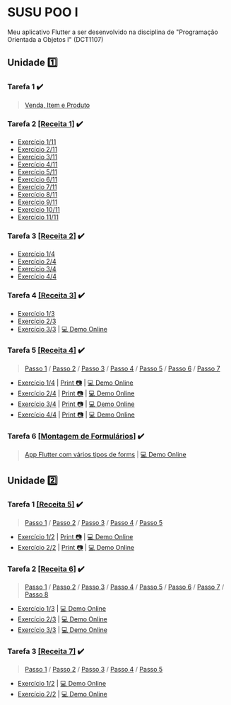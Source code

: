 # SUSU POO I

Meu aplicativo Flutter a ser desenvolvido na disciplina de "Programação Orientada a Objetos I" (DCT1107)

## Unidade :one:

### Tarefa 1 :heavy_check_mark:

> [Venda, Item e Produto](https://github.com/SusuGostoso/Susu-POO-I/commit/7c5df95a18ed71af844c0da9269f0c15620c05ec)

### Tarefa 2 [[Receita 1]](https://drive.google.com/file/d/1hFp2h8mI22HOkeHQJIoO3Pxioix-QWSw/view?usp=share_link) :heavy_check_mark:
- [Exercício 1/11](https://github.com/SusuGostoso/Susu-POO-I/commit/f0bae3c39409a8b612f544218ee895b59592efb4) 
- [Exercício 2/11](https://github.com/SusuGostoso/Susu-POO-I/commit/fc15c0a7183b6d0e9b40a01a883af846a35bf493)
- [Exercício 3/11](https://github.com/SusuGostoso/Susu-POO-I/commit/fd4c4e22a18e3e3a23806e86b5b91d0e8bb9a265)
- [Exercício 4/11](https://github.com/SusuGostoso/Susu-POO-I/commit/540235a138d46093d4bf4c9d015cc8e06b5448ed)
- [Exercício 5/11](https://github.com/SusuGostoso/Susu-POO-I/commit/ae0b7e4859f7c66a0b15fa3843254d05e9e7a61c)
- [Exercício 6/11](https://github.com/SusuGostoso/Susu-POO-I/commit/31e196296fe9680cb320d77975668e12df64aa42)
- [Exercício 7/11](https://github.com/SusuGostoso/Susu-POO-I/commit/ba9c8b70f0939ed1c2a72cf13c07a26b2d81bbbf)
- [Exercício 8/11](https://github.com/SusuGostoso/Susu-POO-I/commit/7521a347a768c5c7498c104204fda410fa79648b)
- [Exercício 9/11](https://github.com/SusuGostoso/Susu-POO-I/commit/6342337ffaafd8630e94a9bf593cf208ed7c5766)
- [Exercício 10/11](https://github.com/SusuGostoso/Susu-POO-I/commit/f5bec9883bd24066a37660917faac55bba233e0e)
- [Exercício 11/11](https://github.com/SusuGostoso/Susu-POO-I/commit/7fb1caf770ae5cf0be08de296dc81bd50f442be0)

### Tarefa 3 [[Receita 2]](https://drive.google.com/file/d/1rtR0zexLSrJ3jOEjUOTU62CW-ROsrcjH/view?usp=share_link) :heavy_check_mark:
- [Exercício 1/4](https://github.com/SusuGostoso/Susu-POO-I/commit/a7cb6308acc9d8f9d2c35e018831f6d636ce69e8) 
- [Exercício 2/4](https://github.com/SusuGostoso/Susu-POO-I/commit/7f8750b2a4251ae36614506019b4d2603a6d64dd)
- [Exercício 3/4](https://github.com/SusuGostoso/Susu-POO-I/commit/a936a35b00dcd9a3920b3d51f86b57b6a9d0b6d7)
- [Exercício 4/4](https://github.com/SusuGostoso/Susu-POO-I/commit/d2cafa24fd142bd75475b5c3d41be00da65e07c4)

### Tarefa 4 [[Receita 3]](https://drive.google.com/file/d/19ygHf4lNvTLkdlTQIoTBxHeGj6T0PjxZ/view?usp=share_link) :heavy_check_mark:
- [Exercício 1/3](https://github.com/SusuGostoso/Susu-POO-I/commit/f77cea6dca02e14ac30b7d4b22017326944212c5)
- [Exercício 2/3](https://github.com/SusuGostoso/Susu-POO-I/commit/32be8ee292e3b7a122bfc884dde68df65af0097e)
- [Exercício 3/3](https://github.com/SusuGostoso/Susu-POO-I/commit/f16d0cb4fe495d382eaa0f00ee6b8d16dc503fa0) | [:computer: Demo Online](https://zapp.run/edit/tarefa-4-receita-3-zki06akkj06?file=lib/main.dart)

### Tarefa 5 [[Receita 4]](https://drive.google.com/file/d/1hcoIgqpd_dgceL2Kr-3J6p9feQd4COHz/view?usp=share_link) :heavy_check_mark:
> [Passo 1](https://github.com/SusuGostoso/Susu-POO-I/commit/be398350d8ad7ba456b5895edbda56af82212ac2) / [Passo 2](https://github.com/SusuGostoso/Susu-POO-I/commit/fc8a21f7b63d97606c0018b4d326c4f42da9205d) / [Passo 3](https://github.com/SusuGostoso/Susu-POO-I/commit/168187c721c15ff24f1504b0fad1b72e8454e8fc) / [Passo 4](https://github.com/SusuGostoso/Susu-POO-I/commit/a998e6c24ee10ddaeda4aa5587330fc3e5ed7580) / [Passo 5](https://github.com/SusuGostoso/Susu-POO-I/commit/bc0d404ddb1669e468b91c453b3cb8ab28c5ad94) / [Passo 6](https://github.com/SusuGostoso/Susu-POO-I/commit/2a34c38526e4d6c06f150f37cedc49c4daf2aa3c) / [Passo 7](https://github.com/SusuGostoso/Susu-POO-I/commit/01b733735ea750d922e96384c1c314da8c431697) 

- [Exercício 1/4](https://github.com/SusuGostoso/Susu-POO-I/commit/d0a05c45f3117b716a08841171a6cf84dc516001) | [Print :camera:](https://i.ibb.co/S6gr0bx/imagem-2023-04-12-213051982.png) | [:computer: Demo Online](https://zapp.run/edit/tarefa-5-exercicio-1-z5806nj5906)
- [Exercício 2/4](https://github.com/SusuGostoso/Susu-POO-I/commit/bb35794b53bb9e3cd112338c438e640f87a791f7) | [Print :camera:](https://i.ibb.co/YZGqZyY/imagem-2023-04-12-213141070.png) | [:computer: Demo Online](https://zapp.run/edit/tarefa-5-exercicio-2-zka06qlkb06)
- [Exercício 3/4](https://github.com/SusuGostoso/Susu-POO-I/commit/54a7e05a4458cee95c37ec2f69c746aeb53d1c85) | [Print :camera:](https://i.ibb.co/bXf1dVD/imagem-2023-04-12-213220168.png) | [:computer: Demo Online](https://zapp.run/edit/tarefa-5-exercicio-3-zsg0623sh06)
- [Exercício 4/4](https://github.com/SusuGostoso/Susu-POO-I/commit/ddbd6660ed6e4125e0f38ef218d548a2d6e4b730) | [Print :camera:](https://i.ibb.co/RDR79wV/imagem-2023-04-12-213302824.png) | [:computer: Demo Online](https://zapp.run/edit/tarefa-5-exercicio-4-zsc0657sd06)

### Tarefa 6 [[Montagem de Formulários]](https://drive.google.com/file/d/1DAEEGXV-pCyJ7VrTgEf1XAA_cck0zkrC/view?usp=share_link) :heavy_check_mark:
> [App Flutter com vários tipos de forms](https://github.com/SusuGostoso/Susu-POO-I/commit/2870f2efb5f3ce2c34e3d71e424900907a828af6) | [:computer: Demo Online](https://zapp.run/edit/flutter-forms-zt006nsu106)

## Unidade :two:

### Tarefa 1 [[Receita 5]](https://drive.google.com/file/d/1rVYqDQZ5oJKHDuhUx0dfbNrFd-3PtWxg/view?usp=share_link) :heavy_check_mark:
> [Passo 1](https://github.com/SusuGostoso/Susu-POO-I/commit/0dba1d6d8a8bc52b4107c4f7404abd0b95b26938) / [Passo 2](https://github.com/SusuGostoso/Susu-POO-I/commit/ebe3cb1623fca1c1cc4d90b71cf14bf02d95ec11) / [Passo 3](https://github.com/SusuGostoso/Susu-POO-I/commit/9a8572df7f3abf25a0649b668be33dddf57f6a4f) / [Passo 4](https://github.com/SusuGostoso/Susu-POO-I/commit/5ba9a41123a0241cb9ddb9753dba4b495a4b974a) / [Passo 5](https://github.com/SusuGostoso/Susu-POO-I/commit/5847394334c5170e937670ef64029049ae54e9ba)

- [Exercício 1/2](https://github.com/SusuGostoso/Susu-POO-I/commit/837b331b3a90da150e74dcce3e7cb91b2800a773) | [Print :camera:](https://i.ibb.co/NnmBDvr/PRINT-TAREFA-6.png) | [:computer: Demo Online](https://zapp.run/edit/receita-5-exercicio-1-zz9m062ez9n0)
- [Exercício 2/2](https://github.com/SusuGostoso/Susu-POO-I/commit/11e4239b53e336da505ca60c1ea4b1cd6c511ebb) | [Print :camera:](https://i.ibb.co/27X7L3p/PRINT-TAREFA-6-EXERCICIO-2.png) | [:computer: Demo Online](https://zapp.run/edit/receita-5-exercicio-2-zn9q06k9n9r0)

### Tarefa 2 [[Receita 6]](https://drive.google.com/file/d/1YVvlCWpaOAyIqftaeJUUuFScwsqT-vpY/view?usp=share_link) :heavy_check_mark:
> [Passo 1](https://github.com/SusuGostoso/Susu-POO-I/commit/3300f07d49c62c4de510938edf7695c867a9926c) / [Passo 2](https://github.com/SusuGostoso/Susu-POO-I/commit/896d657d9e8cb4a6c09169d5d647592d6928a8b8) / [Passo 3](https://github.com/SusuGostoso/Susu-POO-I/commit/7c1110d1a2704d2401d7507ea37784b72d0aba78) / [Passo 4](https://github.com/SusuGostoso/Susu-POO-I/commit/717c27d39f962b17c4dd9aa0cfd3dea47f3ea1e4) / [Passo 5](https://github.com/SusuGostoso/Susu-POO-I/commit/197ed883c5552781dde17a91507517c5b312b219) / [Passo 6](https://github.com/SusuGostoso/Susu-POO-I/commit/5f15683e673d6af4828aad9c0a2480331ff18351) / [Passo 7](https://github.com/SusuGostoso/Susu-POO-I/commit/f415dd3ddce752c8b65caf5bdae41cb51802b054) / [Passo 8](https://github.com/SusuGostoso/Susu-POO-I/commit/c24767fa72624ec708abf2431da05bdf4d37236d)

- [Exercício 1/3](https://github.com/SusuGostoso/Susu-POO-I/commit/8f6266f807c4ef3f80f925b784633cd12bbc9fc0) | [:computer: Demo Online](https://zapp.run/edit/receita-6-exercicio-1-zsb806pzsb90)
- [Exercício 2/3](https://github.com/SusuGostoso/Susu-POO-I/commit/bbc92817072f754acbdaf204ce346ce6b3927579) | [:computer: Demo Online](https://zapp.run/edit/receita-6-exercicio-2-z7ba06dh7bb0)
- [Exercício 3/3](https://github.com/SusuGostoso/Susu-POO-I/commit/3fef5af4c7d6aa170700cecfcdbc1a4de70f1a24) | [:computer: Demo Online](https://zapp.run/edit/receita-6-exercicio-3-z27a06uj37b0)


### Tarefa 3 [[Receita 7]](https://drive.google.com/file/d/1bYy0lfz6KLndee0t8IOCG033Nh37Weu3/view?usp=share_link) :heavy_check_mark:
> [Passo 1](https://github.com/SusuGostoso/Susu-POO-I/commit/43870a9257446a64aa05fea49de505c5750a29ac) / [Passo 2](https://github.com/SusuGostoso/Susu-POO-I/commit/15e04b2160eda2855e5793224059b8e95a88db9a) / [Passo 3](https://github.com/SusuGostoso/Susu-POO-I/commit/79e17db1256c142d39f29d49ab7563a8ae432477) / [Passo 4](https://github.com/SusuGostoso/Susu-POO-I/commit/2563cf04fc54e249d89073615817d153089cc90e) / [Passo 5](https://github.com/SusuGostoso/Susu-POO-I/commit/e90911e3f684553d470fa54a681a8f49791ff90d)

- [Exercício 1/2]() | [:computer: Demo Online](https://zapp.run/edit/receita-7-exercicio-1-zf1c06q4f1d0)
- [Exercício 2/2]() | [:computer: Demo Online]()